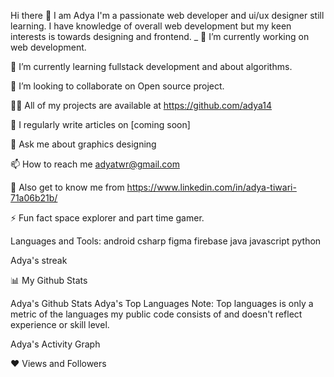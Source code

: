 Hi there 👋 I am Adya
I'm a passionate web developer and ui/ux designer still learning.
I have knowledge of overall web development but my keen interests is towards designing and frontend.
_
🔭 I’m currently working on web development.

🌱 I’m currently learning fullstack development and about algorithms.

👯 I’m looking to collaborate on Open source project.

👨‍💻 All of my projects are available at https://github.com/adya14

📝 I regularly write articles on [coming soon]

💬 Ask me about graphics designing

📫 How to reach me adyatwr@gmail.com

📄 Also get to know me from https://www.linkedin.com/in/adya-tiwari-71a06b21b/

⚡ Fun fact space explorer and part time gamer.

Languages and Tools:
android csharp figma firebase java javascript python 

Adya's streak

📊 My Github Stats

Adya's Github Stats
Adya's Top Languages
Note: Top languages is only a metric of the languages my public code consists of and doesn't reflect experience or skill level.



Adya's Activity Graph



❤ Views and Followers
